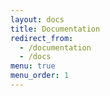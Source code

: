 ```yaml
---
layout: docs
title: Documentation
redirect_from:
  - /documentation
  - /docs
menu: true
menu_order: 1
---
```


